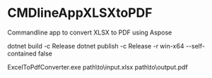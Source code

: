 # CMDlineAppXLSXtoPDF
Commandline app to convert XLSX to PDF using Aspose


dotnet build -c Release
dotnet publish -c Release -r win-x64 --self-contained false

ExcelToPdfConverter.exe path\to\input.xlsx path\to\output.pdf